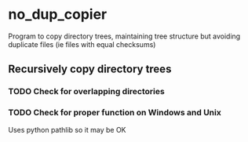 # no_dup_copier
Program to copy directory trees, maintaining tree structure but avoiding duplicate files (ie files with equal checksums)

## Recursively copy directory trees


### TODO Check for overlapping directories

### TODO Check for proper function on Windows and Unix
Uses python pathlib so it may be OK
